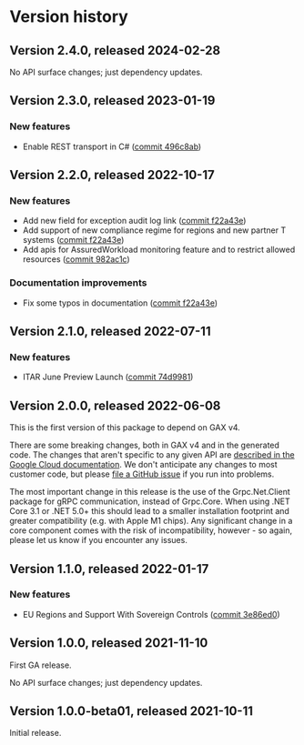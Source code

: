 # Version history

## Version 2.4.0, released 2024-02-28

No API surface changes; just dependency updates.

## Version 2.3.0, released 2023-01-19

### New features

- Enable REST transport in C# ([commit 496c8ab](https://github.com/googleapis/google-cloud-dotnet/commit/496c8abe53e80646e5dd5a6d4a2231b11b36969a))

## Version 2.2.0, released 2022-10-17

### New features

- Add new field for exception audit log link ([commit f22a43e](https://github.com/googleapis/google-cloud-dotnet/commit/f22a43e19787024d703416e584dcbf53373f401c))
- Add support of new compliance regime for regions and new partner T systems ([commit f22a43e](https://github.com/googleapis/google-cloud-dotnet/commit/f22a43e19787024d703416e584dcbf53373f401c))
- Add apis for AssuredWorkload monitoring feature and to restrict allowed resources ([commit 982ac1c](https://github.com/googleapis/google-cloud-dotnet/commit/982ac1c2add600cf357e6feb5e5c94e33715fd30))

### Documentation improvements

- Fix some typos in documentation ([commit f22a43e](https://github.com/googleapis/google-cloud-dotnet/commit/f22a43e19787024d703416e584dcbf53373f401c))

## Version 2.1.0, released 2022-07-11

### New features

- ITAR June Preview Launch ([commit 74d9981](https://github.com/googleapis/google-cloud-dotnet/commit/74d9981f07a0a61fee8fcef6e8573b4a5bdd5a46))

## Version 2.0.0, released 2022-06-08

This is the first version of this package to depend on GAX v4.

There are some breaking changes, both in GAX v4 and in the generated
code. The changes that aren't specific to any given API are [described in the Google Cloud
documentation](https://cloud.google.com/dotnet/docs/reference/help/breaking-gax4).
We don't anticipate any changes to most customer code, but please [file a
GitHub issue](https://github.com/googleapis/google-cloud-dotnet/issues/new/choose)
if you run into problems.

The most important change in this release is the use of the Grpc.Net.Client package
for gRPC communication, instead of Grpc.Core. When using .NET Core 3.1 or .NET 5.0+
this should lead to a smaller installation footprint and greater compatibility (e.g.
with Apple M1 chips). Any significant change in a core component comes with the risk
of incompatibility, however - so again, please let us know if you encounter any
issues.


## Version 1.1.0, released 2022-01-17

### New features

- EU Regions and Support With Sovereign Controls ([commit 3e86ed0](https://github.com/googleapis/google-cloud-dotnet/commit/3e86ed09608527eeeae8f79862a57c978623381f))

## Version 1.0.0, released 2021-11-10

First GA release.

No API surface changes; just dependency updates.

## Version 1.0.0-beta01, released 2021-10-11

Initial release.
